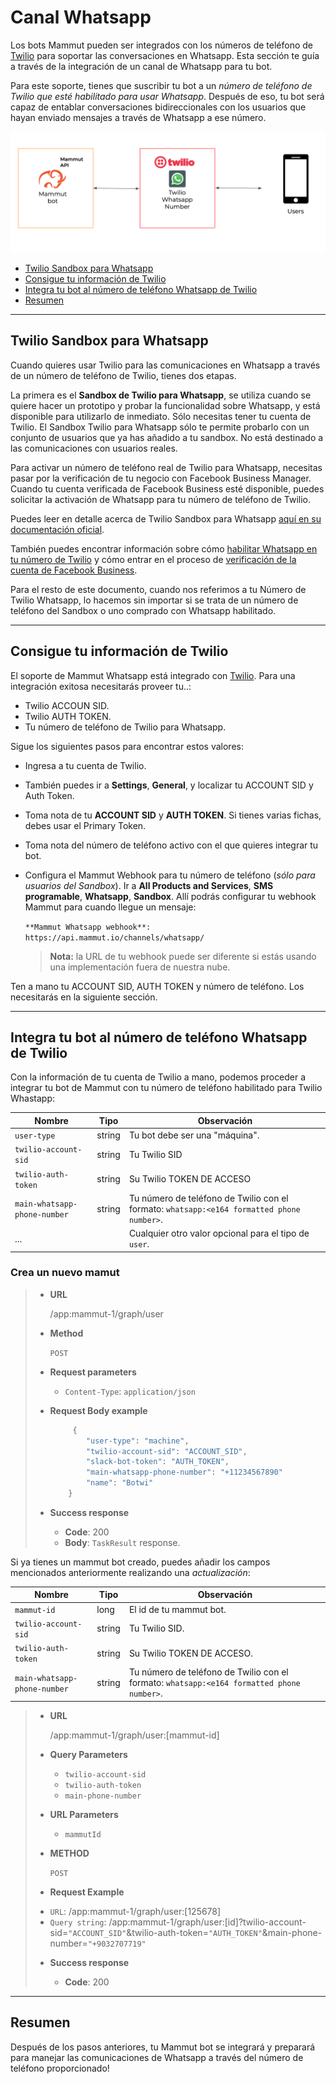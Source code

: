 # Canal Whatsapp
Los bots Mammut pueden ser integrados con los números de teléfono de [Twilio](https://www.twilio.com/whatsapp) para soportar las conversaciones en Whatsapp. Esta sección te guía a través de la integración de un canal de Whatsapp para tu bot.

Para este soporte, tienes que suscribir tu bot a un _número de teléfono de Twilio que esté habilitado para usar Whatsapp_. Después de eso, tu bot será capaz de entablar conversaciones bidireccionales con los usuarios que hayan enviado mensajes a través de Whatsapp a ese número.

![Mammut Twilio conversation](img/mammut_whatsapp_schema.png)

+ [Twilio Sandbox para Whatsapp](#twilio-sandbox-para-whatsapp)
+ [Consigue tu información de Twilio](#consigue-tu-información-de-twilio)
+ [Integra tu bot al número de teléfono Whatsapp de Twilio](#integra-tu-bot-al-número-de-teléfono-whatsapp-de-twilio)
+ [Resumen](#resumen)

-----

## Twilio Sandbox para Whatsapp

Cuando quieres usar Twilio para las comunicaciones en Whatsapp a través de un número de teléfono de Twilio, tienes dos etapas.

La primera es el **Sandbox de Twilio para Whatsapp**, se utiliza cuando se quiere hacer un prototipo y probar la funcionalidad sobre Whatsapp, y está disponible para utilizarlo de inmediato. Sólo necesitas tener tu cuenta de Twilio. El Sandbox Twilio para Whatsapp sólo te permite probarlo con un conjunto de usuarios que ya has añadido a tu sandbox. No está destinado a las comunicaciones con usuarios reales.

Para activar un número de teléfono real de Twilio para Whatsapp, necesitas pasar por la verificación de tu negocio con Facebook Business Manager. Cuando tu cuenta verificada de Facebook Business esté disponible, puedes solicitar la activación de Whatsapp para tu número de teléfono de Twilio.

Puedes leer en detalle acerca de Twilio Sandbox para Whatsapp [aquí en su documentación oficial](https://www.twilio.com/docs/whatsapp/api#twilio-sandbox-for-whatsapp).

También puedes encontrar información sobre cómo [habilitar Whatsapp en tu número de Twilio](https://www.twilio.com/docs/whatsapp/api#enabling-whatsapp-with-a-twilio-number) y cómo entrar en el proceso de [verificación de la cuenta de Facebook Business](https://www.twilio.com/docs/whatsapp/tutorial/connect-number-business-profile#overview-of-the-registration-process).

Para el resto de este documento, cuando nos referimos a tu Número de Twilio Whatsapp, lo hacemos sin importar si se trata de un número de teléfono del Sandbox o uno comprado con Whatsapp habilitado.

-----

## Consigue tu información de Twilio

El soporte de Mammut Whatsapp está integrado con [Twilio](https://www.twilio.com/whatsapp). Para una integración exitosa necesitarás proveer tu..:

- Twilio ACCOUN SID.
- Twilio AUTH TOKEN.
- Tu número de teléfono de Twilio para Whatsapp.

Sigue los siguientes pasos para encontrar estos valores:

- Ingresa a tu cuenta de Twilio.

- También puedes ir a **Settings**, **General**, y localizar tu ACCOUNT SID y Auth Token.

- Toma nota de tu **ACCOUNT SID** y **AUTH TOKEN**. Si tienes varias fichas, debes usar el Primary Token.

- Toma nota del número de teléfono activo con el que quieres integrar tu bot.

- Configura el Mammut Webhook para tu número de teléfono (_sólo para usuarios del Sandbox_). Ir a **All Products and Services**, **SMS programable**, **Whatsapp**, **Sandbox**. Allí podrás configurar tu webhook Mammut para cuando llegue un mensaje:

    `**Mammut Whatsapp webhook**: https://api.mammut.io/channels/whatsapp/`

    >**Nota:** la URL de tu webhook puede ser diferente si estás usando una implementación fuera de nuestra nube.

Ten a mano tu ACCOUNT SID, AUTH TOKEN y número de teléfono. Los necesitarás en la siguiente sección.

-----

## Integra tu bot al número de teléfono Whatsapp de Twilio

Con la información de tu cuenta de Twilio a mano, podemos proceder a integrar tu bot de Mammut con tu número de teléfono habilitado para Twilio Whastapp:

| Nombre                 | Tipo   | Observación                                                                                                                                    |
|----------------------|--------|------------------------------------------------------------------------------------------------------------------------------------------------|
| `user-type`          | string | Tu bot debe ser una "máquina".                                                                                                                  |
| `twilio-account-sid` | string | Tu Twilio SID                                                                                                                                |
| `twilio-auth-token`  | string | Su Twilio TOKEN DE ACCESO                                                                                                                       |
| `main-whatsapp-phone-number`  | string | Tu número de teléfono de Twilio con el formato: `whatsapp:<e164 formatted phone number>`. |
| ...                  |        | Cualquier otro valor opcional para el tipo de `user`.                                                                                                       |

### Crea un nuevo mamut
>   + **URL**
>       
>       /app:mammut-1/graph/user
>
>   + **Method**
>   
>       `POST`
>   + **Request parameters**
>
>     - `Content-Type`: `application/json`   
>
>   + **Request Body example**
>       ```javascript
>            {
>               "user-type": "machine",
>               "twilio-account-sid": "ACCOUNT_SID",
>               "slack-bot-token": "AUTH_TOKEN",
>               "main-whatsapp-phone-number": "+11234567890"
>               "name": "Botwi"
>           }
>       ```
>
>   + **Success response**
>       
>       + **Code**: 200
>       + **Body**: `TaskResult` response.

Si ya tienes un mammut bot creado, puedes añadir los campos mencionados anteriormente realizando una _actualización_:

| Nombre                 | Tipo   | Observación                                                                                                                                    |
|----------------------|--------|------------------------------------------------------------------------------------------------------------------------------------------------|
| `mammut-id`          | long   | El id de tu mammut bot.                                                                                                                  |
| `twilio-account-sid` | string | Tu Twilio SID.                                                                                                                                |
| `twilio-auth-token`  | string | Su Twilio TOKEN DE ACCESO.                                                                                                                       |
| `main-whatsapp-phone-number`  | string | Tu número de teléfono de Twilio con el formato: `whatsapp:<e164 formatted phone number>`. |


>   + **URL**
>       
>       /app:mammut-1/graph/user:[mammut-id]
>   
>   + **Query Parameters**
>
>     - `twilio-account-sid`
>     - `twilio-auth-token`
>     - `main-phone-number`
>
>   + **URL Parameters**
>
>     - `mammutId` 
>
>   + **METHOD**
>   
>       `POST`
>
>   + **Request Example**
>
>   - `URL`: /app:mammut-1/graph/user:[125678]
>   - `Query string`:
>       /app:mammut-1/graph/user:[id]?twilio-account-sid=`"ACCOUNT_SID"`&twilio-auth-token=`"AUTH_TOKEN"`&main-phone-number=`"+9032707719"`
>
>   + **Success response**
>   
>       + **Code**: 200

------

## Resumen

Después de los pasos anteriores, tu Mammut bot se integrará y preparará para manejar las comunicaciones de Whatsapp a través del número de teléfono proporcionado!